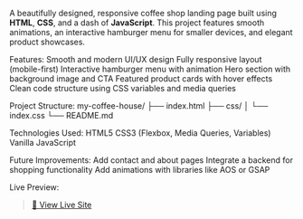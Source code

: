 A beautifully designed, responsive coffee shop landing page built using **HTML**, **CSS**, and a dash of **JavaScript**. This project features smooth animations, an interactive hamburger menu for smaller devices, and elegant product showcases.


Features:
Smooth and modern UI/UX design
Fully responsive layout (mobile-first)
Interactive hamburger menu with animation
Hero section with background image and CTA
Featured product cards with hover effects
Clean code structure using CSS variables and media queries


Project Structure:
my-coffee-house/
├── index.html
├── css/
│   └── index.css
└── README.md


Technologies Used:
HTML5
CSS3 (Flexbox, Media Queries, Variables)
Vanilla JavaScript


Future Improvements:
Add contact and about pages
Integrate a backend for shopping functionality
Add animations with libraries like AOS or GSAP


Live Preview:
> [🔗 View Live Site](https://siddarthkondu.github.io/my-coffee-house)
